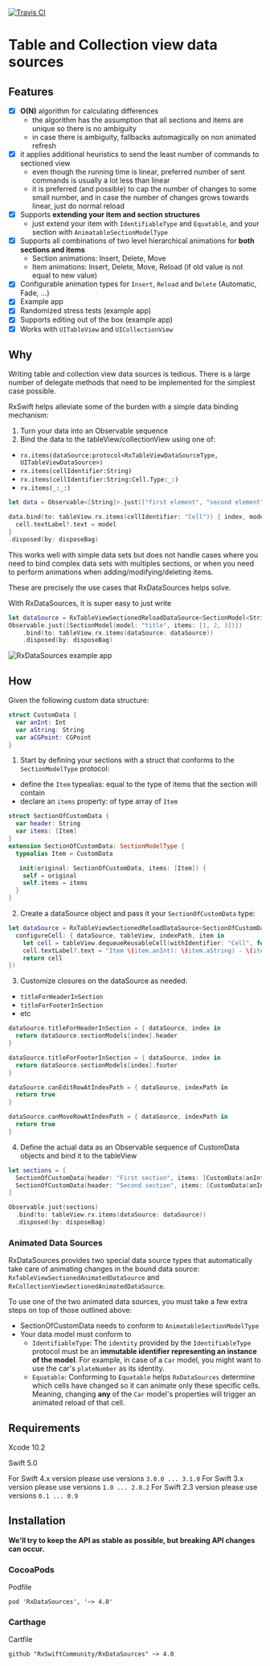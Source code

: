[![Travis CI](https://travis-ci.org/RxSwiftCommunity/RxDataSources.svg?branch=master)](https://travis-ci.org/RxSwiftCommunity/RxDataSources)

Table and Collection view data sources
======================================

## Features

- [x] **O(N)** algorithm for calculating differences
  - the algorithm has the assumption that all sections and items are unique so there is no ambiguity
  - in case there is ambiguity, fallbacks automagically on non animated refresh
- [x] it applies additional heuristics to send the least number of commands to sectioned view
  - even though the running time is linear, preferred number of sent commands is usually a lot less than linear
  - it is preferred (and possible) to cap the number of changes to some small number, and in case the number of changes grows towards linear, just do normal reload
- [x] Supports **extending your item and section structures**
  - just extend your item with `IdentifiableType` and `Equatable`, and your section with `AnimatableSectionModelType`
- [x] Supports all combinations of two level hierarchical animations for **both sections and items**
  - Section animations: Insert, Delete, Move
  - Item animations: Insert, Delete, Move, Reload (if old value is not equal to new value)
- [x] Configurable animation types for `Insert`, `Reload` and `Delete` (Automatic, Fade, ...)
- [x] Example app
- [x] Randomized stress tests (example app)
- [x] Supports editing out of the box (example app)
- [x] Works with `UITableView` and `UICollectionView`

## Why
Writing table and collection view data sources is tedious. There is a large number of delegate methods that need to be implemented for the simplest case possible.

RxSwift helps alleviate some of the burden with a simple data binding mechanism:
1) Turn your data into an Observable sequence
2) Bind the data to the tableView/collectionView using one of:
  - `rx.items(dataSource:protocol<RxTableViewDataSourceType, UITableViewDataSource>)`
  - `rx.items(cellIdentifier:String)`
  - `rx.items(cellIdentifier:String:Cell.Type:_:)`
  - `rx.items(_:_:)`

```swift
let data = Observable<[String]>.just(["first element", "second element", "third element"])

data.bind(to: tableView.rx.items(cellIdentifier: "Cell")) { index, model, cell in
  cell.textLabel?.text = model
}
.disposed(by: disposeBag)
```

This works well with simple data sets but does not handle cases where you need to bind complex data sets with multiples sections, or when you need to perform animations when adding/modifying/deleting items.  

These are precisely the use cases that RxDataSources helps solve.

With RxDataSources, it is super easy to just write

```swift
let dataSource = RxTableViewSectionedReloadDataSource<SectionModel<String, Int>>(configureCell: configureCell)
Observable.just([SectionModel(model: "title", items: [1, 2, 3])])
    .bind(to: tableView.rx.items(dataSource: dataSource))
    .disposed(by: disposeBag)
```
![RxDataSources example app](https://raw.githubusercontent.com/kzaher/rxswiftcontent/rxdatasources/RxDataSources.gif)

## How
Given the following custom data structure:
```swift
struct CustomData {
  var anInt: Int
  var aString: String
  var aCGPoint: CGPoint
}
```

1) Start by defining your sections with a struct that conforms to the `SectionModelType` protocol:
  - define the `Item` typealias: equal to the type of items that the section will contain
  - declare an `items` property: of type array of `Item`

```swift
struct SectionOfCustomData {
  var header: String    
  var items: [Item]
}
extension SectionOfCustomData: SectionModelType {
  typealias Item = CustomData

   init(original: SectionOfCustomData, items: [Item]) {
    self = original
    self.items = items
  }
}
```

2) Create a dataSource object and pass it your `SectionOfCustomData` type:
```swift
let dataSource = RxTableViewSectionedReloadDataSource<SectionOfCustomData>(
  configureCell: { dataSource, tableView, indexPath, item in
    let cell = tableView.dequeueReusableCell(withIdentifier: "Cell", for: indexPath)
    cell.textLabel?.text = "Item \(item.anInt): \(item.aString) - \(item.aCGPoint.x):\(item.aCGPoint.y)"
    return cell
})
```

3) Customize closures on the dataSource as needed:
- `titleForHeaderInSection`
- `titleForFooterInSection`
- etc

```swift
dataSource.titleForHeaderInSection = { dataSource, index in
  return dataSource.sectionModels[index].header
}

dataSource.titleForFooterInSection = { dataSource, index in
  return dataSource.sectionModels[index].footer
}

dataSource.canEditRowAtIndexPath = { dataSource, indexPath in
  return true
}

dataSource.canMoveRowAtIndexPath = { dataSource, indexPath in
  return true
}
```

4) Define the actual data as an Observable sequence of CustomData objects and bind it to the tableView
```swift
let sections = [
  SectionOfCustomData(header: "First section", items: [CustomData(anInt: 0, aString: "zero", aCGPoint: CGPoint.zero), CustomData(anInt: 1, aString: "one", aCGPoint: CGPoint(x: 1, y: 1)) ]),
  SectionOfCustomData(header: "Second section", items: [CustomData(anInt: 2, aString: "two", aCGPoint: CGPoint(x: 2, y: 2)), CustomData(anInt: 3, aString: "three", aCGPoint: CGPoint(x: 3, y: 3)) ])
]

Observable.just(sections)
  .bind(to: tableView.rx.items(dataSource: dataSource))
  .disposed(by: disposeBag)
```

### Animated Data Sources

RxDataSources provides two special data source types that automatically take care of animating changes in the bound data source: `RxTableViewSectionedAnimatedDataSource` and `RxCollectionViewSectionedAnimatedDataSource`.

To use one of the two animated data sources, you must take a few extra steps on top of those outlined above:

- SectionOfCustomData needs to conform to `AnimatableSectionModelType`
- Your data model must conform to
  * `IdentifiableType`: The `identity` provided by the `IdentifiableType` protocol must be an **immutable identifier representing an instance of the model**. For example, in case of a `Car` model, you might want to use the car's `plateNumber` as its identity.
  * `Equatable`: Conforming to `Equatable` helps `RxDataSources` determine which cells have changed so it can animate only these specific cells. Meaning, changing **any** of the `Car` model's properties will trigger an animated reload of that cell.

## Requirements

Xcode 10.2

Swift 5.0

For Swift 4.x version please use versions `3.0.0 ... 3.1.0`
For Swift 3.x version please use versions `1.0 ... 2.0.2`
For Swift 2.3 version please use versions `0.1 ... 0.9`

## Installation

**We'll try to keep the API as stable as possible, but breaking API changes can occur.**

### CocoaPods

Podfile
```
pod 'RxDataSources', '~> 4.0'
```

### Carthage

Cartfile
```
github "RxSwiftCommunity/RxDataSources" ~> 4.0
```
